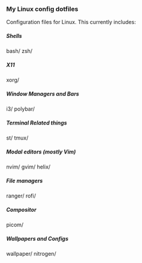### My Linux config dotfiles

Configuration files for Linux. This currently includes:

##### Shells
bash/
zsh/

##### X11
xorg/

##### Window Managers and Bars
i3/
polybar/

##### Terminal Related things 
st/
tmux/

##### Modal editors (mostly Vim)
nvim/
gvim/
helix/

##### File managers
ranger/
rofi/

##### Compositor
picom/

##### Wallpapers and Configs
wallpaper/
nitrogen/
